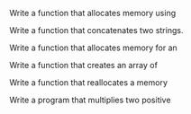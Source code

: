 Write a function that allocates memory using

Write a function that concatenates two strings.

Write a function that allocates memory for an

Write a function that creates an array of

Write a function that reallocates a memory

Write a program that multiplies two positive
